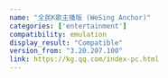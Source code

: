 ```yaml
---
name: "全民K歌主播版 (WeSing Anchor)"
categories: ['entertainment']
compatibility: emulation
display_result: "Compatible"
version_from: "3.20.207.100"
link: https://kg.qq.com/index-pc.html
---
```

